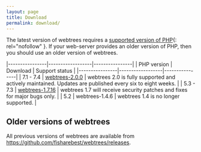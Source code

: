 ```yaml
---
layout: page
title: Download
permalink: download/
---
```


The latest version of webtrees requires a [supported version of PHP](https://secure.php.net/supported-versions.php){: rel="nofollow" }. If your web-server provides an older version of PHP, then you should use an older version of webtrees.

|----------------|------------------|----------------|
| PHP&nbsp;version    | Download         | Support status |
|----------------|------------------|----------------|
| 7.1 - 7.4 | <a href="https://github.com/fisharebest/webtrees/releases/download/2.0.0/webtrees-2.0.0.zip"><i class="fa fa-download"></i> webtrees-2.0.0</a> | webtrees 2.0 is fully supported and actively maintained.  Updates are published every six to eight weeks. |
| 5.3 - 7.3  | <a href="https://github.com/fisharebest/webtrees/releases/download/1.7.16/webtrees-1.7.16.zip"><i class="fa fa-download"></i> webtrees-1.7.16</a> | webtrees 1.7 will receive security patches and fixes for major bugs only. |
| 5.2  | webtrees-1.4.6 | webtrees 1.4 is no longer supported. |

## Older versions of webtrees

All previous versions of webtrees are available from <https://github.com/fisharebest/webtrees/releases>.
